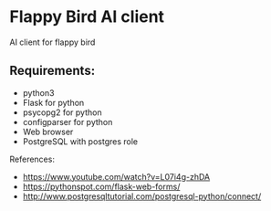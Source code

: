 # Flappy Bird AI client
AI client for flappy bird

## Requirements:
* python3
* Flask for python
* psycopg2 for python
* configparser for python
* Web browser
* PostgreSQL with postgres role

References:
* https://www.youtube.com/watch?v=L07i4g-zhDA
* https://pythonspot.com/flask-web-forms/
* http://www.postgresqltutorial.com/postgresql-python/connect/
